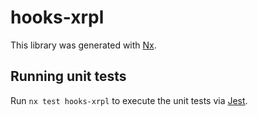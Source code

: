 # hooks-xrpl

This library was generated with [Nx](https://nx.dev).

## Running unit tests

Run `nx test hooks-xrpl` to execute the unit tests via [Jest](https://jestjs.io).
